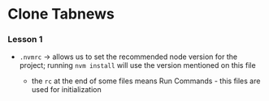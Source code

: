 # Clone Tabnews

### Lesson 1

* `.nvmrc` -> allows us to set the recommended node version for the project; running `nvm install` will use the version mentioned on this file
  
  * the `rc` at the end of some files means Run Commands - this files are used for initialization